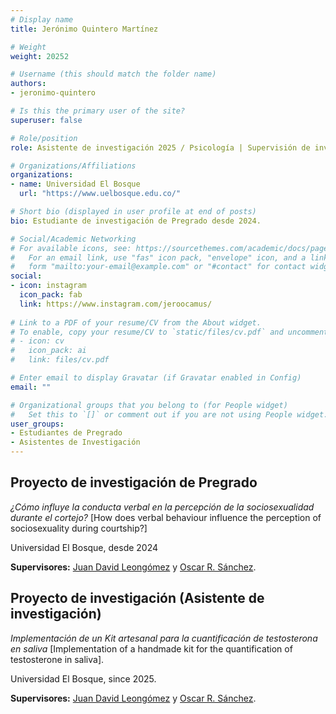 ```yaml
---
# Display name
title: Jerónimo Quintero Martínez

# Weight
weight: 20252

# Username (this should match the folder name)
authors:
- jeronimo-quintero

# Is this the primary user of the site?
superuser: false

# Role/position
role: Asistente de investigación 2025 / Psicología | Supervisión de investigación desde 2024

# Organizations/Affiliations
organizations:
- name: Universidad El Bosque
  url: "https://www.uelbosque.edu.co/"

# Short bio (displayed in user profile at end of posts)
bio: Estudiante de investigación de Pregrado desde 2024.

# Social/Academic Networking
# For available icons, see: https://sourcethemes.com/academic/docs/page-builder/#icons
#   For an email link, use "fas" icon pack, "envelope" icon, and a link in the
#   form "mailto:your-email@example.com" or "#contact" for contact widget.
social:
- icon: instagram
  icon_pack: fab
  link: https://www.instagram.com/jeroocamus/
  
# Link to a PDF of your resume/CV from the About widget.
# To enable, copy your resume/CV to `static/files/cv.pdf` and uncomment the lines below.
# - icon: cv
#   icon_pack: ai
#   link: files/cv.pdf

# Enter email to display Gravatar (if Gravatar enabled in Config)
email: ""

# Organizational groups that you belong to (for People widget)
#   Set this to `[]` or comment out if you are not using People widget.
user_groups:
- Estudiantes de Pregrado
- Asistentes de Investigación
---
```


## **Proyecto de investigación de Pregrado** 

*¿Cómo influye la conducta verbal en la percepción de la sociosexualidad durante el cortejo?* [How does verbal behaviour influence the perception of sociosexuality during courtship?]

Universidad El Bosque, desde 2024

**Supervisores:** [Juan David Leongómez](/es/#about) y [Oscar R. Sánchez](/es/author/oscar-r.-sanchez/).

## **Proyecto de investigación (Asistente de investigación)**

*Implementación de un Kit artesanal para la cuantificación de testosterona en saliva* [Implementation of a handmade kit for the quantification of testosterone in saliva].

Universidad El Bosque, since 2025.

**Supervisores:** [Juan David Leongómez](/es/#about) y [Oscar R. Sánchez](/es/author/oscar-r.-sanchez/).
